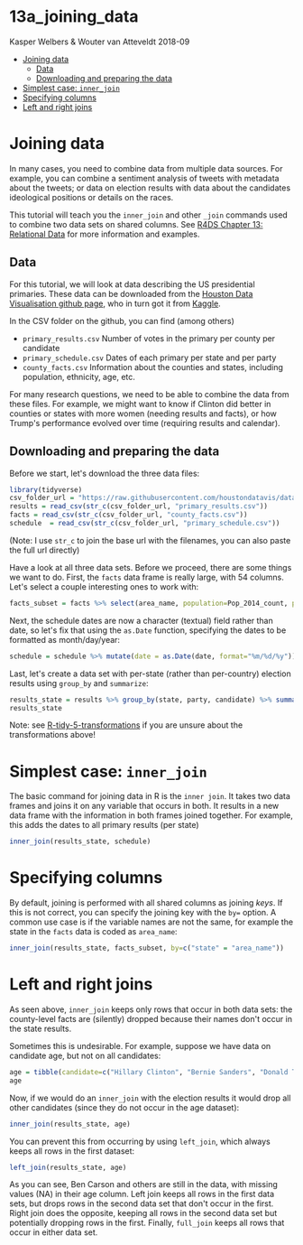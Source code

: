 13a\_joining\_data
================
Kasper Welbers & Wouter van Atteveldt
2018-09

-   [Joining data](#joining-data)
    -   [Data](#data)
    -   [Downloading and preparing the data](#downloading-and-preparing-the-data)
-   [Simplest case: `inner_join`](#simplest-case-inner_join)
-   [Specifying columns](#specifying-columns)
-   [Left and right joins](#left-and-right-joins)

Joining data
============

In many cases, you need to combine data from multiple data sources. For example, you can combine a sentiment analysis of tweets with metadata about the tweets; or data on election results with data about the candidates ideological positions or details on the races.

This tutorial will teach you the `inner_join` and other `_join` commands used to combine two data sets on shared columns. See [R4DS Chapter 13: Relational Data](http://r4ds.had.co.nz/relational-data.html) for more information and examples.

Data
----

For this tutorial, we will look at data describing the US presidential primaries. These data can be downloaded from the [Houston Data Visualisation github page](https://github.com/houstondatavis/data-jam-august-2016), who in turn got it from [Kaggle](https://www.kaggle.com/benhamner/2016-us-election).

In the CSV folder on the github, you can find (among others)

-   `primary_results.csv` Number of votes in the primary per county per candidate
-   `primary_schedule.csv` Dates of each primary per state and per party
-   `county_facts.csv` Information about the counties and states, including population, ethnicity, age, etc.

For many research questions, we need to be able to combine the data from these files. For example, we might want to know if Clinton did better in counties or states with more women (needing results and facts), or how Trump's performance evolved over time (requiring results and calendar).

Downloading and preparing the data
----------------------------------

Before we start, let's download the three data files:

``` r
library(tidyverse)
csv_folder_url = "https://raw.githubusercontent.com/houstondatavis/data-jam-august-2016/master/csv/"
results = read_csv(str_c(csv_folder_url, "primary_results.csv"))
facts = read_csv(str_c(csv_folder_url, "county_facts.csv"))
schedule  = read_csv(str_c(csv_folder_url, "primary_schedule.csv"))
```

(Note: I use `str_c` to join the base url with the filenames, you can also paste the full url directly)

Have a look at all three data sets. Before we proceed, there are some things we want to do. First, the `facts` data frame is really large, with 54 columns. Let's select a couple interesting ones to work with:

``` r
facts_subset = facts %>% select(area_name, population=Pop_2014_count, pop_change=Pop_change_pct, over65=Age_over_65_pct, female=Sex_female_pct, white=Race_white_pct, college=Pop_college_grad_pct, income=Income_per_capita)
```

Next, the schedule dates are now a character (textual) field rather than date, so let's fix that using the `as.Date` function, specifying the dates to be formatted as month/day/year:

``` r
schedule = schedule %>% mutate(date = as.Date(date, format="%m/%d/%y"))
```

Last, let's create a data set with per-state (rather than per-country) election results using `group_by` and `summarize`:

``` r
results_state = results %>% group_by(state, party, candidate) %>% summarize(votes=sum(votes))
results_state
```

Note: see [R-tidy-5-transformations](R-tidy-5-transformation.md) if you are unsure about the transformations above!

Simplest case: `inner_join`
===========================

The basic command for joining data in R is the `inner join`. It takes two data frames and joins it on any variable that occurs in both. It results in a new data frame with the information in both frames joined together. For example, this adds the dates to all primary results (per state)

``` r
inner_join(results_state, schedule)
```

Specifying columns
==================

By default, joining is performed with all shared columns as joining *keys*. If this is not correct, you can specify the joining key with the `by=` option. A common use case is if the variable names are not the same, for example the state in the `facts` data is coded as `area_name`:

``` r
inner_join(results_state, facts_subset, by=c("state" = "area_name"))
```

Left and right joins
====================

As seen above, `inner_join` keeps only rows that occur in both data sets: the county-level facts are (silently) dropped because their names don't occur in the state results.

Sometimes this is undesirable. For example, suppose we have data on candidate age, but not on all candidates:

``` r
age = tibble(candidate=c("Hillary Clinton", "Bernie Sanders", "Donald Trump"), age=c(70, 77, 72))
age
```

Now, if we would do an `inner_join` with the election results it would drop all other candidates (since they do not occur in the age dataset):

``` r
inner_join(results_state, age)
```

You can prevent this from occurring by using `left_join`, which always keeps all rows in the first dataset:

``` r
left_join(results_state, age)
```

As you can see, Ben Carson and others are still in the data, with missing values (NA) in their age column. Left join keeps all rows in the first data sets, but drops rows in the second data set that don't occur in the first. Right join does the opposite, keeping all rows in the second data set but potentially dropping rows in the first. Finally, `full_join` keeps all rows that occur in either data set.
